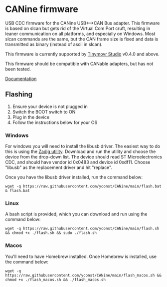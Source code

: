 
# CANine firmware

USB CDC firmware for the CANine USB⟷CAN Bus adapter. This firmware is based on slcan but gets rid of the Virtual Com Port cruft, resulting in leaner communication on all platforms, and especially on Windows. Most slcan commands are the same, but the CAN frame size is fixed and data is transmitted as binary (instead of ascii in slcan).

This firmware is currently supported by [Tinymovr Studio](https://pypi.org/project/tinymovr/) v0.4.0 and above.

This firmware should be compatible with CANable adapters, but has not been tested.

[Documentation](https://canine.readthedocs.io/en/latest/)

## Flashing

1. Ensure your device is not plugged in
2. Switch the BOOT switch to ON
3. Plug in the device
4. Follow the instructions below for your OS

### Windows

For windows you will need to install the libusb driver. The easiest way to do this is using the [Zadig utility](https://zadig.akeo.ie). Download and run the utility and choose the device from the drop-down list. The device should read ST Microelectronics CDC, and should have vendor id 0x0483 and device id 0xdf11. Choose "libusb" as the replacement driver and hit "replace".

Once you have the libusb driver installed, run the command below:

    wget -q https://raw.githubusercontent.com/yconst/CANine/main/flash.bat & flash.bat

### Linux

A bash script is provided, which you can download and run using the command below:

    wget -q https://raw.githubusercontent.com/yconst/CANine/main/flash.sh && chmod +x ./flash.sh && sudo ./flash.sh

### Macos

You'll need to have Homebrew installed. Once Homebrew is installed, use the command below:

    wget -q https://raw.githubusercontent.com/yconst/CANine/main/flash_macos.sh && chmod +x ./flash_macos.sh && ./flash_macos.sh
